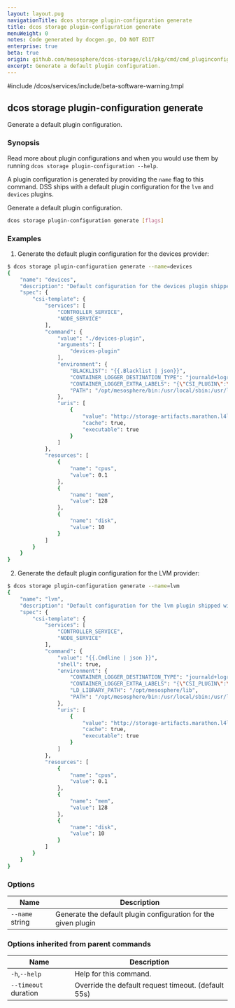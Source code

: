 ```yaml
---
layout: layout.pug
navigationTitle: dcos storage plugin-configuration generate
title: dcos storage plugin-configuration generate
menuWeight: 0
notes: Code generated by docgen.go, DO NOT EDIT
enterprise: true
beta: true
origin: github.com/mesosphere/dcos-storage/cli/pkg/cmd/cmd_pluginconfiguration_generate.go
excerpt: Generate a default plugin configuration.
---
```

#include /dcos/services/include/beta-software-warning.tmpl

## dcos storage plugin-configuration generate

Generate a default plugin configuration.

### Synopsis

Read more about plugin configurations and when you would use them by running
`dcos storage plugin-configuration --help`.

A plugin configuration is generated by providing the `name` flag to this
command. DSS ships with a default plugin configuration for the `lvm` and
`devices` plugins.

Generate a default plugin configuration.

```bash
dcos storage plugin-configuration generate [flags]
```

### Examples

1. Generate the default plugin configuration for the devices provider:

```bash
$ dcos storage plugin-configuration generate --name=devices
{
    "name": "devices",
    "description": "Default configuration for the devices plugin shipped with DSS",
    "spec": {
        "csi-template": {
            "services": [
                "CONTROLLER_SERVICE",
                "NODE_SERVICE"
            ],
            "command": {
                "value": "./devices-plugin",
                "arguments": [
                    "devices-plugin"
                ],
                "environment": {
                    "BLACKLIST": "{{.Blacklist | json}}",
                    "CONTAINER_LOGGER_DESTINATION_TYPE": "journald+logrotate",
                    "CONTAINER_LOGGER_EXTRA_LABELS": "{\"CSI_PLUGIN\":\"csidevices\"}",
                    "PATH": "/opt/mesosphere/bin:/usr/local/sbin:/usr/local/bin:/usr/sbin:/usr/bin:/sbin:/bin"
                },
                "uris": [
                    {
                        "value": "http://storage-artifacts.marathon.l4lb.thisdcos.directory:10000/devices-plugin",
                        "cache": true,
                        "executable": true
                    }
                ]
            },
            "resources": [
                {
                    "name": "cpus",
                    "value": 0.1
                },
                {
                    "name": "mem",
                    "value": 128
                },
                {
                    "name": "disk",
                    "value": 10
                }
            ]
        }
    }
}
```

2. Generate the default plugin configuration for the LVM provider:

```bash
$ dcos storage plugin-configuration generate --name=lvm
{
    "name": "lvm",
    "description": "Default configuration for the lvm plugin shipped with DSS",
    "spec": {
        "csi-template": {
            "services": [
                "CONTROLLER_SERVICE",
                "NODE_SERVICE"
            ],
            "command": {
                "value": "{{.Cmdline | json }}",
                "shell": true,
                "environment": {
                    "CONTAINER_LOGGER_DESTINATION_TYPE": "journald+logrotate",
                    "CONTAINER_LOGGER_EXTRA_LABELS": "{\"CSI_PLUGIN\":\"csilvm\"}",
                    "LD_LIBRARY_PATH": "/opt/mesosphere/lib",
                    "PATH": "/opt/mesosphere/bin:/usr/local/sbin:/usr/local/bin:/usr/sbin:/usr/bin:/sbin:/bin"
                },
                "uris": [
                    {
                        "value": "http://storage-artifacts.marathon.l4lb.thisdcos.directory:10000/csilvm",
                        "cache": true,
                        "executable": true
                    }
                ]
            },
            "resources": [
                {
                    "name": "cpus",
                    "value": 0.1
                },
                {
                    "name": "mem",
                    "value": 128
                },
                {
                    "name": "disk",
                    "value": 10
                }
            ]
        }
    }
}
```

### Options

Name | Description
--- | ---
`--name` string | Generate the default plugin configuration for the given plugin

### Options inherited from parent commands

Name | Description
--- | ---
`-h`,`--help` | Help for this command.
`--timeout` duration | Override the default request timeout. (default 55s)

